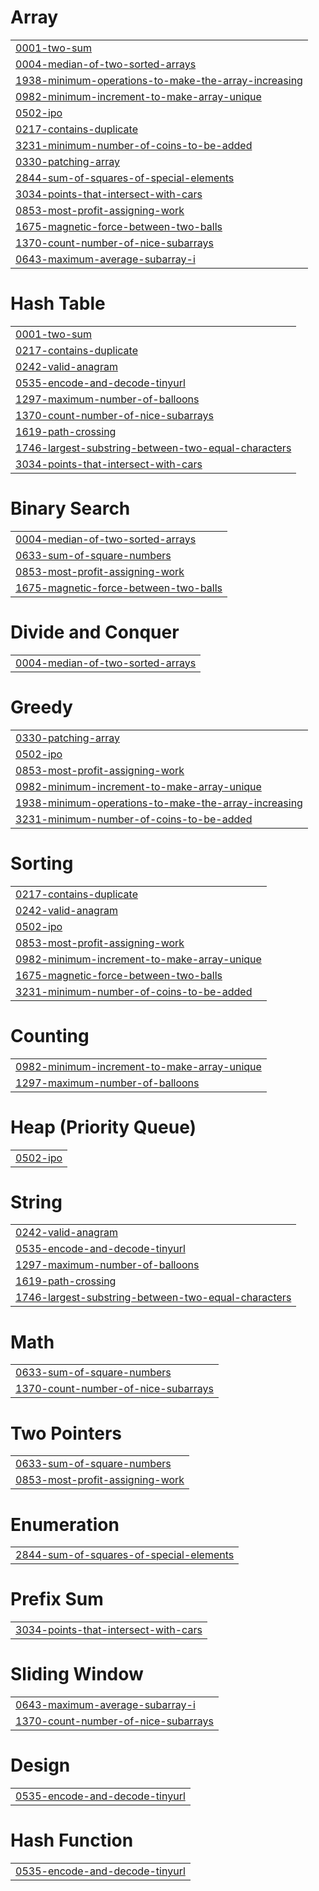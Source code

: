 # Array
|  |
| ------- |
| [0001-two-sum](https://github.com/himanshuparmar21/DSA-Leetcode/tree/master/0001-two-sum) | [link](https://github.com/himanshuparmar21/DSA-JAVA/tree/main/0001-two-sum)
| [0004-median-of-two-sorted-arrays](https://github.com/himanshuparmar21/DSA-Leetcode/tree/master/0004-median-of-two-sorted-arrays) |
| [1938-minimum-operations-to-make-the-array-increasing](https://github.com/himanshuparmar21/DSA-Leetcode/tree/master/1938-minimum-operations-to-make-the-array-increasing) |
| [0982-minimum-increment-to-make-array-unique](https://github.com/himanshuparmar21/DSA-Leetcode/tree/master/0982-minimum-increment-to-make-array-unique) |
| [0502-ipo](https://github.com/himanshuparmar21/DSA-Leetcode/tree/master/0502-ipo) |
| [0217-contains-duplicate](https://github.com/himanshuparmar21/DSA-Leetcode/tree/master/0217-contains-duplicate) |
| [3231-minimum-number-of-coins-to-be-added](https://github.com/himanshuparmar21/DSA-Leetcode/tree/master/3231-minimum-number-of-coins-to-be-added) |
| [0330-patching-array](https://github.com/himanshuparmar21/DSA-Leetcode/tree/master/0330-patching-array) |
| [2844-sum-of-squares-of-special-elements](https://github.com/himanshuparmar21/DSA-Leetcode/tree/master/2844-sum-of-squares-of-special-elements) |
| [3034-points-that-intersect-with-cars](https://github.com/himanshuparmar21/DSA-Leetcode/tree/master/3034-points-that-intersect-with-cars) |
| [0853-most-profit-assigning-work](https://github.com/himanshuparmar21/DSA-Leetcode/tree/master/0853-most-profit-assigning-work) |
| [1675-magnetic-force-between-two-balls](https://github.com/himanshuparmar21/DSA-Leetcode/tree/master/1675-magnetic-force-between-two-balls) |
| [1370-count-number-of-nice-subarrays](https://github.com/himanshuparmar21/DSA-Leetcode/tree/master/1370-count-number-of-nice-subarrays) |
| [0643-maximum-average-subarray-i](https://github.com/himanshuparmar21/DSA-Leetcode/tree/master/0643-maximum-average-subarray-i) |


# Hash Table
|  |
| ------- |
| [0001-two-sum](https://github.com/himanshuparmar21/DSA-Leetcode/tree/master/0001-two-sum) |
| [0217-contains-duplicate](https://github.com/himanshuparmar21/DSA-Leetcode/tree/master/0217-contains-duplicate) |
| [0242-valid-anagram](https://github.com/himanshuparmar21/DSA-Leetcode/tree/master/0242-valid-anagram) |
| [0535-encode-and-decode-tinyurl](https://github.com/himanshuparmar21/DSA-Leetcode/tree/master/0535-encode-and-decode-tinyurl) |
| [1297-maximum-number-of-balloons](https://github.com/himanshuparmar21/DSA-Leetcode/tree/master/1297-maximum-number-of-balloons) |
| [1370-count-number-of-nice-subarrays](https://github.com/himanshuparmar21/DSA-Leetcode/tree/master/1370-count-number-of-nice-subarrays) |
| [1619-path-crossing](https://github.com/himanshuparmar21/DSA-Leetcode/tree/master/1619-path-crossing) |
| [1746-largest-substring-between-two-equal-characters](https://github.com/himanshuparmar21/DSA-Leetcode/tree/master/1746-largest-substring-between-two-equal-characters) |
| [3034-points-that-intersect-with-cars](https://github.com/himanshuparmar21/DSA-Leetcode/tree/master/3034-points-that-intersect-with-cars) |
# Binary Search
|  |
| ------- |
| [0004-median-of-two-sorted-arrays](https://github.com/himanshuparmar21/DSA-Leetcode/tree/master/0004-median-of-two-sorted-arrays) |
| [0633-sum-of-square-numbers](https://github.com/himanshuparmar21/DSA-Leetcode/tree/master/0633-sum-of-square-numbers) |
| [0853-most-profit-assigning-work](https://github.com/himanshuparmar21/DSA-Leetcode/tree/master/0853-most-profit-assigning-work) |
| [1675-magnetic-force-between-two-balls](https://github.com/himanshuparmar21/DSA-Leetcode/tree/master/1675-magnetic-force-between-two-balls) |
# Divide and Conquer
|  |
| ------- |
| [0004-median-of-two-sorted-arrays](https://github.com/himanshuparmar21/DSA-Leetcode/tree/master/0004-median-of-two-sorted-arrays) |
# Greedy
|  |
| ------- |
| [0330-patching-array](https://github.com/himanshuparmar21/DSA-Leetcode/tree/master/0330-patching-array) |
| [0502-ipo](https://github.com/himanshuparmar21/DSA-Leetcode/tree/master/0502-ipo) |
| [0853-most-profit-assigning-work](https://github.com/himanshuparmar21/DSA-Leetcode/tree/master/0853-most-profit-assigning-work) |
| [0982-minimum-increment-to-make-array-unique](https://github.com/himanshuparmar21/DSA-Leetcode/tree/master/0982-minimum-increment-to-make-array-unique) |
| [1938-minimum-operations-to-make-the-array-increasing](https://github.com/himanshuparmar21/DSA-Leetcode/tree/master/1938-minimum-operations-to-make-the-array-increasing) |
| [3231-minimum-number-of-coins-to-be-added](https://github.com/himanshuparmar21/DSA-Leetcode/tree/master/3231-minimum-number-of-coins-to-be-added) |
# Sorting
|  |
| ------- |
| [0217-contains-duplicate](https://github.com/himanshuparmar21/DSA-Leetcode/tree/master/0217-contains-duplicate) |
| [0242-valid-anagram](https://github.com/himanshuparmar21/DSA-Leetcode/tree/master/0242-valid-anagram) |
| [0502-ipo](https://github.com/himanshuparmar21/DSA-Leetcode/tree/master/0502-ipo) |
| [0853-most-profit-assigning-work](https://github.com/himanshuparmar21/DSA-Leetcode/tree/master/0853-most-profit-assigning-work) |
| [0982-minimum-increment-to-make-array-unique](https://github.com/himanshuparmar21/DSA-Leetcode/tree/master/0982-minimum-increment-to-make-array-unique) |
| [1675-magnetic-force-between-two-balls](https://github.com/himanshuparmar21/DSA-Leetcode/tree/master/1675-magnetic-force-between-two-balls) |
| [3231-minimum-number-of-coins-to-be-added](https://github.com/himanshuparmar21/DSA-Leetcode/tree/master/3231-minimum-number-of-coins-to-be-added) |
# Counting
|  |
| ------- |
| [0982-minimum-increment-to-make-array-unique](https://github.com/himanshuparmar21/DSA-Leetcode/tree/master/0982-minimum-increment-to-make-array-unique) |
| [1297-maximum-number-of-balloons](https://github.com/himanshuparmar21/DSA-Leetcode/tree/master/1297-maximum-number-of-balloons) |
# Heap (Priority Queue)
|  |
| ------- |
| [0502-ipo](https://github.com/himanshuparmar21/DSA-Leetcode/tree/master/0502-ipo) |
# String
|  |
| ------- |
| [0242-valid-anagram](https://github.com/himanshuparmar21/DSA-Leetcode/tree/master/0242-valid-anagram) |
| [0535-encode-and-decode-tinyurl](https://github.com/himanshuparmar21/DSA-Leetcode/tree/master/0535-encode-and-decode-tinyurl) |
| [1297-maximum-number-of-balloons](https://github.com/himanshuparmar21/DSA-Leetcode/tree/master/1297-maximum-number-of-balloons) |
| [1619-path-crossing](https://github.com/himanshuparmar21/DSA-Leetcode/tree/master/1619-path-crossing) |
| [1746-largest-substring-between-two-equal-characters](https://github.com/himanshuparmar21/DSA-Leetcode/tree/master/1746-largest-substring-between-two-equal-characters) |
# Math
|  |
| ------- |
| [0633-sum-of-square-numbers](https://github.com/himanshuparmar21/DSA-Leetcode/tree/master/0633-sum-of-square-numbers) |
| [1370-count-number-of-nice-subarrays](https://github.com/himanshuparmar21/DSA-Leetcode/tree/master/1370-count-number-of-nice-subarrays) |
# Two Pointers
|  |
| ------- |
| [0633-sum-of-square-numbers](https://github.com/himanshuparmar21/DSA-Leetcode/tree/master/0633-sum-of-square-numbers) |
| [0853-most-profit-assigning-work](https://github.com/himanshuparmar21/DSA-Leetcode/tree/master/0853-most-profit-assigning-work) |
# Enumeration
|  |
| ------- |
| [2844-sum-of-squares-of-special-elements](https://github.com/himanshuparmar21/DSA-Leetcode/tree/master/2844-sum-of-squares-of-special-elements) |
# Prefix Sum
|  |
| ------- |
| [3034-points-that-intersect-with-cars](https://github.com/himanshuparmar21/DSA-Leetcode/tree/master/3034-points-that-intersect-with-cars) |
# Sliding Window
|  |
| ------- |
| [0643-maximum-average-subarray-i](https://github.com/himanshuparmar21/DSA-Leetcode/tree/master/0643-maximum-average-subarray-i) |
| [1370-count-number-of-nice-subarrays](https://github.com/himanshuparmar21/DSA-Leetcode/tree/master/1370-count-number-of-nice-subarrays) |
# Design
|  |
| ------- |
| [0535-encode-and-decode-tinyurl](https://github.com/himanshuparmar21/DSA-Leetcode/tree/master/0535-encode-and-decode-tinyurl) |
# Hash Function
|  |
| ------- |
| [0535-encode-and-decode-tinyurl](https://github.com/himanshuparmar21/DSA-Leetcode/tree/master/0535-encode-and-decode-tinyurl) |